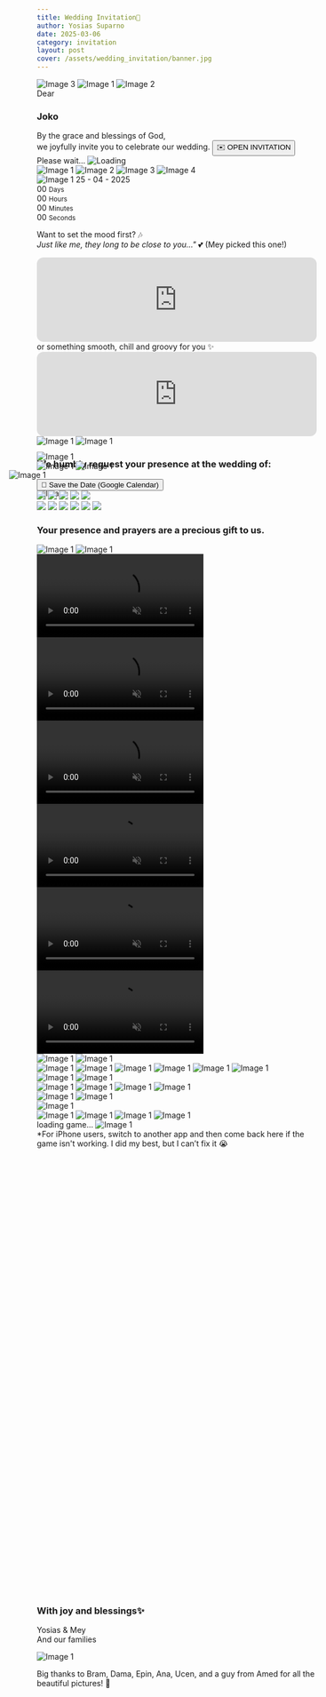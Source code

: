 ```yaml
---
title: Wedding Invitation💍
author: Yosias Suparno
date: 2025-03-06
category: invitation
layout: post
cover: /assets/wedding_invitation/banner.jpg
---
```


<link rel="stylesheet" href="/assets/wedding_invitation/wedding.css">

<!-- loading page -->
<div id="wed-overlay">
    <!-- <img src="/assets/wedding_invitation/images/content/opening-small-background.jpg" class="image-overlay-container" alt="Full Width Image"> -->
    <div class="cover-container">
      <img src="/assets/wedding_invitation/images/content/opening-small-background.jpg" alt="Image 3" class="cover-overlay">
      <img src="/assets/wedding_invitation/images/content/opening-small-name2.png" alt="Image 1" class="cover-overlay">
      <img src="/assets/wedding_invitation/images/content/opening-small-title.png" alt="Image 2" class="cover-overlay">
    <div class="cover-overlay wed-close-section">
        <span>Dear</span>
        <h3 id="receivername">Joko</h3> 
        <span>
By the grace and blessings of God, <br/>
we joyfully invite you to celebrate our wedding.
        </span>
        <button id="wed-close-btn">✉️ OPEN INVITATION</button>
        <div class="loading-screen" id="loading-homescreen">
    Please wait...
    <img src="/assets/wedding_invitation/images/content/loading.gif" alt="Loading">
</div>
    </div>
</div>
</div>

<!-- first gallery -->
<div class="wed-image-wrapper">
  <div class="wed-image-container">
      <img src="/assets/wedding_invitation/images/content/earth-small2.jpg" alt="Image 1">
      <img src="/assets/wedding_invitation/images/content/water-small2.gif" alt="Image 2">
      <img src="/assets/wedding_invitation/images/content/fire-small2.jpg" alt="Image 3">
      <img src="/assets/wedding_invitation/images/content/wind-small2.jpg" alt="Image 4">
      <!-- Center Image Positioned Correctly -->
      <div class="wed-center-bottom-image-container">
          <img src="/assets/wedding_invitation/images/content/opening-small-name-short.png" alt="Image 1" class="wed-center-image">
          <span class="wed-center-span">25 - 04 - 2025</span>
      </div>
      
  </div>
</div>


<div class="cd-countdown-wrapper">
  <div class="cd-countdown">
    <div class="cd-time-box">
      <span id="days">00</span>
      <small>Days</small>
    </div>
    <div class="cd-time-box">
      <span id="hours">00</span>
      <small>Hours</small>
    </div>
    <div class="cd-time-box">
      <span id="minutes">00</span>
      <small>Minutes</small>
    </div>
    <div class="cd-time-box">
      <span id="seconds">00</span>
      <small>Seconds</small>
    </div>
  </div>
</div>
<script src="/assets/wedding_invitation/countdown.js"></script>

Want to set the mood first? 🎶 <br/>
<i>Just like me, they long to be close to you..."</i> 💕 (Mey picked this one!)
<iframe style="border-radius:12px" src="https://open.spotify.com/embed/track/0pJfOGfXolKFrlMUJIAiib?utm_source=generator&theme=0" width="100%" height="152" frameBorder="0" allowfullscreen="" allow="autoplay; clipboard-write; encrypted-media; fullscreen; picture-in-picture" loading="lazy"></iframe>
or something smooth, chill and groovy for you ✨
<iframe style="border-radius:12px" src="https://open.spotify.com/embed/track/3jyGsM8Jfk6163HADlNAIg?utm_source=generator&theme=0" width="100%" height="152" frameBorder="0" allowfullscreen="" allow="autoplay; clipboard-write; encrypted-media; fullscreen; picture-in-picture" loading="lazy"></iframe>

<br/>
 <div class="verse-container">
          <div class="verse verse-rotate1">
            <img src="/assets/wedding_invitation/images/content/verse1-bg.jpg" alt="Image 1">
            <img src="/assets/wedding_invitation/images/content/verse1.png" alt="Image 1">
          </div>
  </div>

### We humbly request your presence at the wedding of:
<div class="mempelai-container">
  <div class="mempelai">
          <div class="mempelai-detail-box">
          <img src="/assets/wedding_invitation/images/content/garden-name-bg.png" alt="Image 1">
          <img src="/assets/wedding_invitation/images/content/garden-name.png" alt="Image 1">
          </div>
          <div class="mempelai-box">
            <img src="/assets/wedding_invitation/images/content/garden.jpg" alt="Image 1">
          </div>
  </div>
<!-- <h3 style="text-align: center; margin: 0px">&</h3> -->
<div class="mempelai">
<div class="mempelai-box" style="margin: -50px; z-index: 1000;">
            <img src="/assets/wedding_invitation/images/content/ampersand.png" alt="Image 1">
          </div>
          </div>
  <div class="mempelai">
          <div class="mempelai-box">
            <img src="/assets/wedding_invitation/images/content/flower.jpg" alt="Image 1">
          </div>
          <div class="mempelai-detail-box2">
          <img src="/assets/wedding_invitation/images/content/flower-name-bg.png" alt="Image 1">
          <img src="/assets/wedding_invitation/images/content/flower-name.png" alt="Image 1">
          </div>
  </div>
</div>

<div class="sv-dt-container">
  <a href="https://www.google.com/calendar/render?action=TEMPLATE&text=Yosias+%26+Mey's+Wedding&dates=20250525T020000Z/20250525T080000Z&details=Join+us+to+celebrate+the+wedding+of+Yosias+%26+Mey!&location=Malang" target="_blank" rel="noopener noreferrer">
      <button class="sv-date-btn">📅 Save the Date (Google Calendar)</button>
  </a>
</div>

<!-- infographic -->
<div class="infogr-container">
    <div class="infogr-cer">
      <img src="/assets/wedding_invitation/images/content/ceremony/bg.jpg">
      <img class="cer-info2" src="/assets/wedding_invitation/images/content/ceremony/info2.png">
      <img class="cer-info1" src="/assets/wedding_invitation/images/content/ceremony/info1.png">
      <img class="cer-obj" src="/assets/wedding_invitation/images/content/ceremony/obj.png">
      <img class="cer-info3" src="/assets/wedding_invitation/images/content/ceremony/info3.png">
    </div>
</div>

 <div class="infogr-container">
    <div class="infogr-oph">
      <img src="/assets/wedding_invitation/images/content/openhouse/bg.jpg">
      <img class="oph-obj" src="/assets/wedding_invitation/images/content/openhouse/obj.png">
      <img class="oph-obj2" src="/assets/wedding_invitation/images/content/openhouse/obj2.png">
      <img class="oph-info1" src="/assets/wedding_invitation/images/content/openhouse/info1.png">
      <img class="oph-info2" src="/assets/wedding_invitation/images/content/openhouse/info2.png">
      <img class="oph-info3" src="/assets/wedding_invitation/images/content/openhouse/info3.png">
    </div>
</div>

### Your presence and prayers are a precious gift to us.

 <div class="verse-container">
          <div class="verse verse-rotate2">
            <img src="/assets/wedding_invitation/images/content/verse2-bg.jpg" alt="Image 1" style="aspect-ratio: 16:9;">
            <img src="/assets/wedding_invitation/images/content/verse2.png" alt="Image 1" style="aspect-ratio: 16:9;">
          </div>
  </div>

<div class="video-container">
  <video class="video3"  id="myVideo" autoplay loop muted playsinline>
          <source src="/assets/wedding_invitation/images/content/moment/video2.mp4" type="video/mp4">
          Your browser does not support the video tag.
  </video>
  <video class="video3"  id="myVideo" autoplay loop muted playsinline>
          <source src="/assets/wedding_invitation/images/content/moment/video1.mp4" type="video/mp4">
          Your browser does not support the video tag.
  </video>

  <video class="video3"  id="myVideo" autoplay loop muted playsinline>
          <source src="/assets/wedding_invitation/images/content/moment/video3.mp4" type="video/mp4">
          Your browser does not support the video tag.
  </video>
</div>



<div class="video-container">
  <video class="video3" id="myVideo" autoplay loop muted playsinline>
          <source src="/assets/wedding_invitation/images/content/moment/video4.mp4" type="video/mp4">
          Your browser does not support the video tag.
  </video>
  <video class="video3" id="myVideo" autoplay loop muted playsinline>
          <source src="/assets/wedding_invitation/images/content/moment/video5.mp4" type="video/mp4">
          Your browser does not support the video tag.
  </video>
  <video class="video3" id="myVideo" autoplay loop muted playsinline>
          <source src="/assets/wedding_invitation/images/content/moment/video6.mp4" type="video/mp4">
          Your browser does not support the video tag.
  </video>
</div>

<div class="verse-container">
          <div class="verse verse-rotate3">
            <img src="/assets/wedding_invitation/images/content/verse3-bg.jpg" alt="Image 1" style="aspect-ratio: 16:9;">
            <img src="/assets/wedding_invitation/images/content/verse3.png" alt="Image 1" style="aspect-ratio: 16:9;">
          </div>
  </div>

<!-- second gallery -->
<div class="wed-image-wrapper">
  <div class="wed-image-container">
      <img src="/assets/wedding_invitation/images/content/moment/moment1.jpg" alt="Image 1">
      <img src="/assets/wedding_invitation/images/content/moment/moment2.jpg" alt="Image 1">
      <img src="/assets/wedding_invitation/images/content/moment/moment3.jpg" alt="Image 1">
      <img src="/assets/wedding_invitation/images/content/moment/moment4.jpg" alt="Image 1">
      <img src="/assets/wedding_invitation/images/content/moment/moment5.jpg" alt="Image 1">
      <img src="/assets/wedding_invitation/images/content/moment/moment6.jpg" alt="Image 1">
  </div>
</div>

<div class="verse-container">
          <div class="verse verse-rotate4">
            <img src="/assets/wedding_invitation/images/content/verse4-bg.jpg" alt="Image 1" style="aspect-ratio: 16:9;">
            <img src="/assets/wedding_invitation/images/content/verse4.png" alt="Image 1" style="aspect-ratio: 16:9;">
          </div>
  </div>

<!-- second gallery -->
<div class="wed-image-wrapper">
  <div class="wed-image-container">
      <img src="/assets/wedding_invitation/images/content/moment/moment7.jpg" alt="Image 1">
      <img src="/assets/wedding_invitation/images/content/moment/moment8.jpg" alt="Image 1">
      <img src="/assets/wedding_invitation/images/content/moment/moment9.jpg" alt="Image 1">
      <img src="/assets/wedding_invitation/images/content/moment/moment10.jpg" alt="Image 1">
  </div>
</div>


<div class="verse-container">
          <div class="verse verse-rotate5">
            <img src="/assets/wedding_invitation/images/content/verse5-bg.jpg" alt="Image 1" style="aspect-ratio: 16:9;">
            <img src="/assets/wedding_invitation/images/content/verse5.png" alt="Image 1" style="aspect-ratio: 16:9;">
          </div>
  </div>

<!-- third gallery -->
<div class="wed-image-wrapper">
<div style="display: flex">
  <img src="/assets/wedding_invitation/images/content/moment/moment11.jpg" alt="Image 1" style="margin: 0px">
  </div>
  <div class="wed-image-container">
      <img src="/assets/wedding_invitation/images/content/moment/moment12.jpg" alt="Image 1">
      <img src="/assets/wedding_invitation/images/content/moment/moment13.jpg" alt="Image 1">
      <img src="/assets/wedding_invitation/images/content/moment/moment14.jpg" alt="Image 1">
      <img src="/assets/wedding_invitation/images/content/moment/moment15.jpg" alt="Image 1">
  </div>
</div>



<div class="loading-screen" id="loading-screen">
          loading game...
          <img src="/assets/wedding_invitation/images/content/loading.gif" alt="Image 1" >
        </div>
<iframe id="gameIframe" src="/assets/wedding_invitation/game.html" style="width: 100%; aspect-ratio: 4 / 5; border: none; display: none;"></iframe>
*For iPhone users, switch to another app and then come back here if the game isn't working. I did my best, but I can’t fix it 😭


<div class="rsvp">
      <iframe id="rsvpiframe" width="640" height="800" frameborder="0" marginheight="0" marginwidth="0"></iframe>

</div>

### With joy and blessings✨
Yosias & Mey <br>
And our families

<!-- third gallery -->
<div class="wed-image-wrapper">
  <img src="/assets/wedding_invitation/images/content/moment/moment16.jpg" alt="Image 1">
</div>

Big thanks to Bram, Dama, Epin, Ana, Ucen, and a guy from Amed for all the beautiful pictures! 🙌

<script>
        document.getElementById("wed-close-btn").addEventListener("click", function() {
            document.getElementById("wed-overlay").style.display = "none";
        });


        // Function to update the paragraph with the hash value
        function updateHashValue() {
            // Get the hash value without the #
            let hash = window.location.hash.substring(1);
            
            // Set the text inside the <p> tag
            document.getElementById("receivername").textContent = hash ? `${hash}` : "-";
        }

        // Run on page load
        updateHashValue();

        // Update the value when the hash changes
        window.addEventListener("hashchange", updateHashValue);


        document.getElementById('gameIframe').onload = function () {
            document.getElementById('loading-screen').style.display = 'none'; // Hide loading text
            document.getElementById('gameIframe').style.display = 'inline-block'; // Show iframe
        };

        document.querySelector('.mempelai-detail-box').addEventListener('click', function() {
            this.classList.toggle('rotated');
        });

        document.querySelector('.mempelai-detail-box2').addEventListener('click', function() {
            this.classList.toggle('rotated');
        });

        // document.querySelector('.infogr-container').addEventListener('click', function() {
        //     document.querySelector('.infogr-cer').classList.toggle('active');
        // });

        document.querySelector('.infogr-cer').addEventListener('click', function() {
            this.classList.toggle('active');
        });

        document.querySelector('.infogr-oph').addEventListener('click', function() {
            this.classList.toggle('active');
        });

        function updateIframe() {
            // Get the hash value (without the # symbol)
            let hashValue = window.location.hash.substring(1);

            // Default name if no hash is provided
            let name = decodeURIComponent(hashValue) || "-"; 

            // Construct the new URL with the updated name
            let formUrl = `https://docs.google.com/forms/d/e/1FAIpQLSed8X8v1qMGX_-O_le0-70dmOmWEFjKxcBXUjaspg4dl4Wu0Q/viewform?embedded=true&usp=pp_url&entry.895884958=${encodeURIComponent(name)}&entry.1817839479=%F0%9F%99%8C+Absolutely!&entry.2074991446=Congrats,+lovebirds!+Now+go+enjoy+your+forever!+%F0%9F%95%8A%EF%B8%8F%F0%9F%92%8D`;

            // Update the iframe src
            document.getElementById("rsvpiframe").src = formUrl;
        }

        // Run when the page loads
        updateIframe();

        // Run when the hash changes
        window.addEventListener("hashchange", updateIframe);

        document.addEventListener("click", () => {
          document.getElementById("myVideo").play();
        });

        document.querySelector('.verse-rotate1').addEventListener('click', function() {
            this.classList.toggle('rotated');
        });

        document.querySelector('.verse-rotate2').addEventListener('click', function() {
            this.classList.toggle('rotated');
        });

        document.querySelector('.verse-rotate3').addEventListener('click', function() {
            this.classList.toggle('rotated');
        });

        document.querySelector('.verse-rotate4').addEventListener('click', function() {
            this.classList.toggle('rotated');
        });

        document.querySelector('.verse-rotate5').addEventListener('click', function() {
            this.classList.toggle('rotated');
        });

        setTimeout(() => {
        // Hide loading screen
        document.getElementById("loading-homescreen").style.display = "none";
        // Show the button
        document.getElementById("wed-close-btn").style.display = "inline-block";
    }, 4000); // 5 seconds delay

</script>
